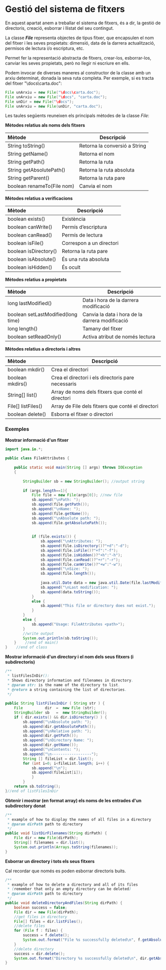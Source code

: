 # Gestió del sistema de fitxers

En aquest apartat anem a treballar el sistema de fitxers, és a dir, la gestió de directoris, creació, esborrar i llistat del seu contingut.

La classe ***File*** representa objectes de tipus fitxer, que encapsulen el nom del fitxer i les seves propietats: dimensió, data de la darrera actualització, permisos de lectura i/o escriptura, etc.

Permet fer la representació abstracta de fitxers, crear-los, esborrar-los, canviar les seves propietats, però no llegir ni escriure en ells.

Podem invocar de diverses maneres al constructor de la classe amb un arxiu determinat, donada la seva ruta completa. Per exemple, si es tracta del fitxer "\docs\carta.doc":

```java
File unArxiu = new File("\docs\carta.doc");
File unArxiu = new File("\docs", "carta.doc");
File unDir = new File("\docs");
File unArxiu = new File(unDir, "carta.doc");
```

Les taules següents reuneixen els principals mètodes de la classe *File*:

**Mètodes relatius als noms dels fitxers**

| Mètode                    | Descripció                    |
| :--------------------------- | -------------------------------- |
| String toString()          | Retorna la conversió a String |
| String getName()           | Retorna el nom                 |
| String getPath()           | Retorna la ruta                |
| String getAbsolutePath()   | Retorna la ruta absoluta       |
| String getParent()         | Retorna la ruta pare           |
| boolean renameTo(File nom) | Canvia el nom                  |

**Mètodes relatius a verificacions**

| Mètode                    | Descripció                    |
| :--------------------------- | -------------------------------- |
| boolean exists()          | Existència |
| boolean canWrite()          | Permís d’escriptura                 |
| boolean canRead()           | Permís de lectura                |
| boolean isFile()   | Correspon a un directori       |
| boolean isDirectory()         | Retorna la ruta pare           |
| boolean isAbsolute() | És una ruta absoluta                  |
| boolean isHidden() | És ocult                 |

**Mètodes relatius a propietats**

| Mètode                    | Descripció                    |
| :--------------------------- | -------------------------------- |
| long lastModified()          | Data i hora de la darrera modificació |
| boolean setLastModified(long time)          | Canvia la data i hora de la darrera modificació                 |
| long length()           | Tamany del fitxer                |
| boolean setReadOnly()   | Activa atribut de només lectura       |

**Mètodes relatius a directoris i altres**

| Mètode                    | Descripció                    |
| :--------------------------- | -------------------------------- |
| boolean mkdir()          | Crea el directori |
| boolean mkdirs()          | Crea el directori i els directoris pare necessaris                 |
| String[] list()          | Array de noms dels fitxers que conté el directori              |
| File[] listFiles()   | Array de File dels fitxers que conté el directori       |
| boolean delete()   | Esborra el fitxer o directori       |

### Exemples


**Mostrar informació d'un fitxer**

```java
import java.io.*;
	
public class FileAttributes {
	
	public static void main(String [] args) throws IOException
	{
	
		StringBuilder sb = new StringBuilder(); //output string
	
		if (args.length==1){
			File file = new File(args[0]); //new file
			sb.append("\nPath: ");
			sb.append(file.getPath());
			sb.append("\nName: ");
			sb.append(file.getName());
			sb.append("\nAbsolute path: ");
			sb.append(file.getAbsolutePath());
	
	
			if (file.exists()) {
				sb.append("\nAttributes: ");
				sb.append(file.isDirectory()?"+d":"-d");
				sb.append(file.isFile()?"+f":"-f");
				sb.append(file.isHidden()?"+h":"-h");
				sb.append(file.canRead()?"+r":"-r");
				sb.append(file.canWrite()?"+w":"-w");
				sb.append("\nSize: ");
				sb.append(file.length());
	
				java.util.Date data = new java.util.Date(file.lastModified());
				sb.append("\nLast modification: ");
				sb.append(data.toString());
			}
			else {
				sb.append("This file or directory does not exist.");
			}
		}
		else {
			sb.append("Usage: FileAttributes <path>");
		}
		//write output
		System.out.println(sb.toString());
	}	 //end of main()
}	 //end of class
```

**Mostrar informació d'un directory i el nom dels seus fitxers (i subdirectoris)**

```java
/**
 * listFilesInDir():
 * Shows directory information and filenames in directory.
 * @param str: is the name of the directory to list.
 * @return a string containing the list of directories.
 */
 
public String listFilesInDir ( String str ) {
	File          dir  =  new File (str);
	StringBuilder sb   =  new StringBuilder();
	if ( dir.exists() && dir.isDirectory() ) {
		sb.append("\nAbsolute path: ");
		sb.append(dir.getAbsolutePath());
		sb.append("\nRelative path: ");
		sb.append(dir.getPath());
		sb.append("\nDirectory Name: ");
		sb.append(dir.getName());
		sb.append("\nContents: ");
		sb.append("\n------------------");
		String [] fileList = dir.list();
		for (int i=0; i<fileList.length; i++) {
			sb.append("\n");
			sb.append(fileList[i]);
			}
		}
	return sb.toString();
}//end of listFilesInDir
```

**Obtenir i mostrar (en format array) els noms de les entrades d'un subdirectory donat**

```java
/**
 * example of how to display the names of all files in a directory
 * @param dirPath path to directory
 */
public void listDirFilenames(String dirPath) {
	File dir = new File(dirPath);
	String[] filenames = dir.list();
	System.out.println(Arrays.toString(filenames));
}

```

**Esborrar un directory i tots els seus fitxers**

Cal recordar que només es poden esborrar directoris buits.

```java
/**
 * example of how to delete a directory and all of its files
 * (remember that only an empty directory can be deleted)
 * @param dirPath path to directory
 */
public void deleteDirectoryAndFiles(String dirPath) {
	boolean success = false;
	File dir = new File(dirPath);
	//get files in directory
	File[] files = dir.listFiles();
	//delete files
	for (File f : files) {
		success = f.delete();
		System.out.format("File %s successfully deleted\n", f.getAbsolutePath());
	}
	//delete directory
	success = dir.delete();
	System.out.format("Directory %s successfully deleted\n", dir.getAbsolutePath());
}
```